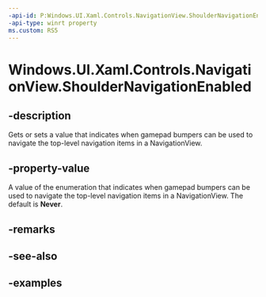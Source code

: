 ```yaml
---
-api-id: P:Windows.UI.Xaml.Controls.NavigationView.ShoulderNavigationEnabled
-api-type: winrt property
ms.custom: RS5
---
```


<!-- Property syntax.
public NavigationViewShoulderNavigationEnabled ShoulderNavigationEnabled { get;  set; }
-->

# Windows.UI.Xaml.Controls.NavigationView.ShoulderNavigationEnabled

## -description

Gets or sets a value that indicates when gamepad bumpers can be used to navigate the top-level navigation items in a NavigationView.

## -property-value

A value of the enumeration that indicates when gamepad bumpers can be used to navigate the top-level navigation items in a NavigationView. The default is **Never**.

## -remarks

## -see-also

## -examples

